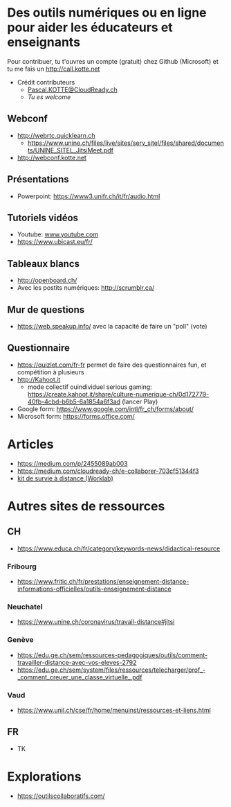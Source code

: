# Des outils numériques ou en ligne pour aider les éducateurs et enseignants
Pour contribuer, tu t'ouvres un compte (gratuit) chez Github (Microsoft) et tu me fais un http://call.kotte.net
* Crédit contributeurs
  * Pascal.KOTTE@CloudReady.ch
  * _Tu es welcome_

## Webconf
* http://webrtc.quicklearn.ch
  * https://www.unine.ch/files/live/sites/serv_sitel/files/shared/documents/UNINE_SITEL_JitsiMeet.pdf
* http://webconf.kotte.net

## Présentations
* Powerpoint: https://www3.unifr.ch/it/fr/audio.html

## Tutoriels vidéos
* Youtube: www.youtube.com
* https://www.ubicast.eu/fr/

## Tableaux blancs
* http://openboard.ch/
* Avec les postits numériques: http://scrumblr.ca/

## Mur de questions
* https://web.speakup.info/ avec la capacité de faire un "poll" (vote)

## Questionnaire
* https://quizlet.com/fr-fr permet de faire des questionnaires fun, et compétition à plusieurs
* http://Kahoot.it
  * mode collectif ouindividuel serious gaming: https://create.kahoot.it/share/culture-numerique-ch/0d172779-40fb-4cbd-b6b5-6a1854a6f3ad (lancer Play)
* Google form: https://www.google.com/intl/fr_ch/forms/about/
* Microsoft form: https://forms.office.com/

# Articles
* https://medium.com/p/2455089ab003
* https://medium.com/cloudready-ch/e-collaborer-703cf51344f3
* [kit de survie à distance (Worklab)](https://github.com/CloudReady-ch/QuickLearn/blob/master/_Education/WORKLAB_Guide-Survie-Reunion-Distance_V1_mars-2020.pdf)

# Autres sites de ressources
## CH
* https://www.educa.ch/fr/category/keywords-news/didactical-resource

### Fribourg
* https://www.fritic.ch/fr/prestations/enseignement-distance-informations-officielles/outils-enseignement-distance

### Neuchatel
* https://www.unine.ch/coronavirus/travail-distance#jitsi

### Genève
* https://edu.ge.ch/sem/ressources-pedagogiques/outils/comment-travailler-distance-avec-vos-eleves-2792
* https://edu.ge.ch/sem/system/files/ressources/telecharger/prof_-_comment_creuer_une_classe_virtuelle_.pdf

### Vaud
* https://www.unil.ch/cse/fr/home/menuinst/ressources-et-liens.html

## FR
* TK

# Explorations
* https://outilscollaboratifs.com/
